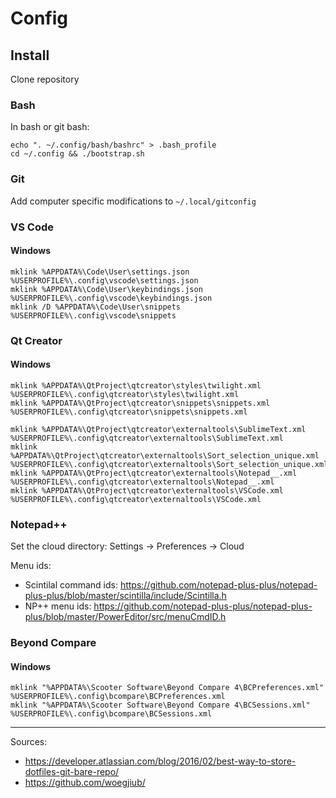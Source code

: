 # Config

## Install

Clone repository

### Bash

In bash or git bash:
```
echo ". ~/.config/bash/bashrc" > .bash_profile
cd ~/.config && ./bootstrap.sh
```

### Git

Add computer specific modifications to `~/.local/gitconfig`

### VS Code

#### Windows

```
mklink %APPDATA%\Code\User\settings.json %USERPROFILE%\.config\vscode\settings.json
mklink %APPDATA%\Code\User\keybindings.json %USERPROFILE%\.config\vscode\keybindings.json
mklink /D %APPDATA%\Code\User\snippets %USERPROFILE%\.config\vscode\snippets
```

### Qt Creator

#### Windows
```
mklink %APPDATA%\QtProject\qtcreator\styles\twilight.xml %USERPROFILE%\.config\qtcreator\styles\twilight.xml
mklink %APPDATA%\QtProject\qtcreator\snippets\snippets.xml %USERPROFILE%\.config\qtcreator\snippets\snippets.xml

mklink %APPDATA%\QtProject\qtcreator\externaltools\SublimeText.xml %USERPROFILE%\.config\qtcreator\externaltools\SublimeText.xml
mklink %APPDATA%\QtProject\qtcreator\externaltools\Sort_selection_unique.xml %USERPROFILE%\.config\qtcreator\externaltools\Sort_selection_unique.xml
mklink %APPDATA%\QtProject\qtcreator\externaltools\Notepad__.xml %USERPROFILE%\.config\qtcreator\externaltools\Notepad__.xml
mklink %APPDATA%\QtProject\qtcreator\externaltools\VSCode.xml %USERPROFILE%\.config\qtcreator\externaltools\VSCode.xml
```

### Notepad++

Set the cloud directory: Settings -> Preferences -> Cloud

Menu ids:
* Scintilal command ids: https://github.com/notepad-plus-plus/notepad-plus-plus/blob/master/scintilla/include/Scintilla.h
* NP++ menu ids: https://github.com/notepad-plus-plus/notepad-plus-plus/blob/master/PowerEditor/src/menuCmdID.h

### Beyond Compare

#### Windows
```
mklink "%APPDATA%\Scooter Software\Beyond Compare 4\BCPreferences.xml" %USERPROFILE%\.config\bcompare\BCPreferences.xml
mklink "%APPDATA%\Scooter Software\Beyond Compare 4\BCSessions.xml" %USERPROFILE%\.config\bcompare\BCSessions.xml
```


---
Sources:
 * https://developer.atlassian.com/blog/2016/02/best-way-to-store-dotfiles-git-bare-repo/
 * https://github.com/woegjiub/
